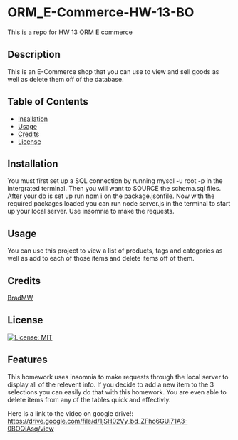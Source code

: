 # ORM_E-Commerce-HW-13-BO
This is a repo for HW 13 ORM E commerce

## Description
This is an E-Commerce shop that you can use to view and sell goods as well as delete them off of the database.

## Table of Contents
 - [Insallation](#installation)
 - [Usage](#usage)
 - [Credits](#credits)
 - [License](#license)

## Installation
You must first set up a SQL connection by running mysql -u root -p in the intergrated terminal. Then you will want to SOURCE the schema.sql files. After your db is set up run npm i on the package.jsonfile. Now with the required packages loaded you can run node server.js in the terminal to start up your local server. Use insomnia to make the requests.

## Usage
You can use this project to view a list of products, tags and categories as well as add to each of those items and delete items off of them.

## Credits
[BradMW](https://github.com/BradMW)

## License
[![License: MIT](https://img.shields.io/badge/License-MIT-yellow.svg)](https://opensource.org/licenses/MIT)

## Features
This homework uses insomnia to make requests through the local server to display all of the relevent info. If you decide to add a new item to the 3 selections you can easily do that with this homework. You are even able to delete items from any of the tables quick and effectivly. 


Here is a link to the video on google drive!:
https://drive.google.com/file/d/1jSH02Vy_bd_ZFho6GUi71A3-0BOQiAsq/view